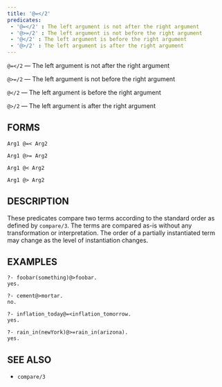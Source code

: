 ```yaml
---
title: '@=</2'
predicates:
 - '@=</2' : The left argument is not after the right argument
 - '@>=/2' : The left argument is not before the right argument
 - '@</2' : The left argument is before the right argument
 - '@>/2' : The left argument is after the right argument
---
```

`@=</2` — The left argument is not after the right argument

`@>=/2` — The left argument is not before the right argument

`@</2` — The left argument is before the right argument

`@>/2` — The left argument is after the right argument

## FORMS
```
Arg1 @=< Arg2

Arg1 @>= Arg2

Arg1 @< Arg2

Arg1 @> Arg2
```
## DESCRIPTION

These predicates compare two terms according to the standard order as defined by `compare/3`. The terms are compared as-is without any transformation or interpretation. The order of a partially instantiated term may change as the level of instantiation changes.

## EXAMPLES

```
?- foobar(something)@>foobar.
yes.
```

```
?- cement@>mortar.
no.
```

```
?- inflation_today@=<inflation_tomorrow.
yes.
```

```
?- rain_in(newYork)@>=rain_in(arizona).
yes.
```
## SEE ALSO

- `compare/3`
